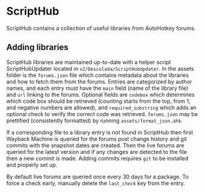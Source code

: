 # ScriptHub
ScriptHub contains a collection of useful libraries from AutoHotkey forums.

## Adding libraries
ScriptHub libraries are maintained up-to-date with a helper script ScriptHubUpdater located in `v2/Descolada/ScriptHubUpdater`. In the assets folder is the `forums.json` file which contains metadata about the libraries and how to fetch them from the forums. Entries are categorized by author names, and each entry must have the `main` field (name of the library file) and `url` linking to the forums. Optional fields are `codebox` which determines which code box should be retrieved (counting starts from the top, from 1, and negative numbers are allowed), and `required_substring` which adds an optional check to verify the correct code was retrieved. `forums.json` may be prettified (consistently formatted) by running `assets/format_json.ahk`. 

If a corresponding file to a library entry is not found in ScriptHub then first Wayback Machine is queried for the forums post change history and git commits with the snapshot dates are created. Then the live forums are queried for the latest version and if any changes are detected to the file then a new commit is made. Adding commits requires `git` to be installed and properly set up. 

By default live forums are queried once every 30 days for a package. To force a check early, manually delete the `last_check` key from the entry. 
